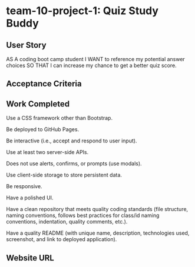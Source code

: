 # team-10-project-1: Quiz Study Buddy

## User Story
AS A coding boot camp student I WANT to reference my potential answer choices SO THAT I can increase my chance to get a better quiz score.

## Acceptance Criteria


## Work Completed
Use a CSS framework other than Bootstrap.

Be deployed to GitHub Pages.

Be interactive (i.e., accept and respond to user input).

Use at least two server-side APIs.

Does not use alerts, confirms, or prompts (use modals).

Use client-side storage to store persistent data.

Be responsive.

Have a polished UI.

Have a clean repository that meets quality coding standards (file structure, naming conventions, follows best practices for class/id naming conventions, indentation, quality comments, etc.).

Have a quality README (with unique name, description, technologies used, screenshot, and link to deployed application).

## Website URL
